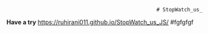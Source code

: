                                                      # StopWatch_us_

**Have a try**
https://ruhirani011.github.io/StopWatch_us_JS/
              #fgfgfgf
